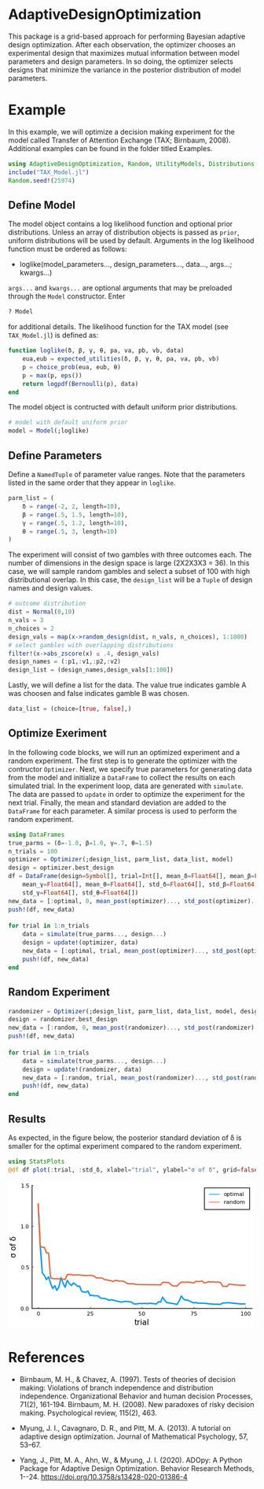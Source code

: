 # AdaptiveDesignOptimization

This package is a grid-based approach for performing Bayesian adaptive design optimization. After each observation, the optimizer chooses an experimental design that maximizes mutual information between model parameters and design parameters. In so doing, the optimizer selects designs that minimize the variance in the posterior distribution of model parameters.
# Example

In this example, we will optimize a decision making experiment for the model called Transfer of Attention Exchange (TAX; Birnbaum, 2008). Additional examples can be found in the folder titled Examples.

```julia 
using AdaptiveDesignOptimization, Random, UtilityModels, Distributions
include("TAX_Model.jl")
Random.seed!(25974)
```

## Define Model

The model object contains a log likelihood function and optional prior distributions. Unless an array of distribution objects is passed as `prior`, uniform distributions will be used by default. Arguments in the log likelihood function must be ordered as follows:

- loglike(model_parameters..., design_parameters..., data..., args...; kwargs...)

`args...` and `kwargs...` are optional arguments that may be preloaded through the `Model` constructor. Enter 

```julia 
? Model
``` 
for additional details. The likelihood function for the TAX model (see `TAX_Model.jl`) is defined as:

```julia
function loglike(δ, β, γ, θ, pa, va, pb, vb, data)
    eua,eub = expected_utilities(δ, β, γ, θ, pa, va, pb, vb)
    p = choice_prob(eua, eub, θ)
    p = max(p, eps())
    return logpdf(Bernoulli(p), data)
end
```

The model object is contructed with default uniform prior distributions. 

```julia 
# model with default uniform prior
model = Model(;loglike)
```
## Define Parameters

Define a `NamedTuple` of parameter value ranges. Note that the parameters listed in the same order that they appear in `loglike`.

```julia
parm_list = (
    δ = range(-2, 2, length=10),
    β = range(.5, 1.5, length=10),
    γ = range(.5, 1.2, length=10),
    θ = range(.5, 3, length=10)
)
```

The experiment will consist of two gambles with three outcomes each. The number of dimensions in the design space is large (2X2X3X3 = 36). In this case, we will sample random gambles and select a subset of 100 with high distributional overlap. In this case, the `design_list` will be a `Tuple` of design names and design values. 

```julia
# outcome distribution
dist = Normal(0,10)
n_vals = 3
n_choices = 2
design_vals = map(x->random_design(dist, n_vals, n_choices), 1:1000)
# select gambles with overlapping distributions
filter!(x->abs_zscore(x) ≤ .4, design_vals)
design_names = (:p1,:v1,:p2,:v2)
design_list = (design_names,design_vals[1:100])
```

Lastly, we will define a list for the data. The value true indicates gamble A was choosen and false indicates gamble B was chosen.

```julia 
data_list = (choice=[true, false],)
```
## Optimize Exeriment

In the following code blocks, we will run an optimized experiment and a random experiment. The first step is to generate the optimizer with the contructor `Optimizer`. Next, we specify true parameters for generating data from the model and initialize a `DataFrame` to collect the results on each simulated trial. In the experiment loop, data are generated with `simulate`. The data are passed to `update` in order to optimize the experiment for the next trial. Finally, the mean and standard deviation are added to the `DataFrame` for each parameter. A similar process is used to perform the random experiment. 

```julia
using DataFrames
true_parms = (δ=-1.0, β=1.0, γ=.7, θ=1.5)
n_trials = 100
optimizer = Optimizer(;design_list, parm_list, data_list, model)
design = optimizer.best_design
df = DataFrame(design=Symbol[], trial=Int[], mean_δ=Float64[], mean_β=Float64[],
    mean_γ=Float64[], mean_θ=Float64[], std_δ=Float64[], std_β=Float64[],
    std_γ=Float64[], std_θ=Float64[])
new_data = [:optimal, 0, mean_post(optimizer)..., std_post(optimizer)...]
push!(df, new_data)

for trial in 1:n_trials
    data = simulate(true_parms..., design...)
    design = update!(optimizer, data)
    new_data = [:optimal, trial, mean_post(optimizer)..., std_post(optimizer)...]
    push!(df, new_data)
end
```
## Random Experiment
```julia
randomizer = Optimizer(;design_list, parm_list, data_list, model, design_type=Randomize);
design = randomizer.best_design
new_data = [:random, 0, mean_post(randomizer)..., std_post(randomizer)...]
push!(df, new_data)

for trial in 1:n_trials
    data = simulate(true_parms..., design...)
    design = update!(randomizer, data)
    new_data = [:random, trial, mean_post(randomizer)..., std_post(randomizer)...]
    push!(df, new_data)
end
```

## Results

As expected, in the figure below, the posterior standard deviation of δ is smaller for the optimal experiment compared to the random experiment.


```julia
using StatsPlots
@df df plot(:trial, :std_δ, xlabel="trial", ylabel="σ of δ", grid=false, group=:design, linewidth=2, ylims=(0,1.5), size=(600,400))
```

<img src="Examples/Monetary_Gambles/results.png" alt="" width="500" height="300">

# References

* Birnbaum, M. H., & Chavez, A. (1997). Tests of theories of decision making: Violations of branch independence and distribution   independence. Organizational Behavior and human decision Processes, 71(2), 161-194. Birnbaum, M. H. (2008). New paradoxes of risky decision making. Psychological review, 115(2), 463.

* Myung, J. I., Cavagnaro, D. R., and Pitt, M. A. (2013). A tutorial on adaptive design optimization. Journal of Mathematical Psychology, 57, 53–67.

* Yang, J., Pitt, M. A., Ahn, W., & Myung, J. I. (2020). ADOpy: A Python Package for Adaptive Design Optimization. Behavior Research Methods, 1--24. https://doi.org/10.3758/s13428-020-01386-4

